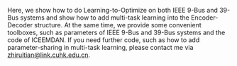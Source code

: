 Here, we show how to do Learning-to-Optimize on both IEEE 9-Bus and 39-Bus systems and show how to add multi-task learning into the Encoder-Decoder structure. At the same time, we provide some convenient toolboxes, such as parameters of IEEE 9-Bus and 39-Bus systems and the code of ICEEMDAN. If you need further code, such as how to add parameter-sharing in multi-task learning, please contact me via zhiruitian@link.cuhk.edu.cn.
